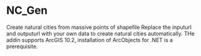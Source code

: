 # NC_Gen
Create natural cities from massive points of shapefile
Replace the inputurl and outputurl with your own data to create natural cities automatically.
THe addin supports ArcGIS 10.2, installation of ArcObjects for .NET is a prerequisite.
